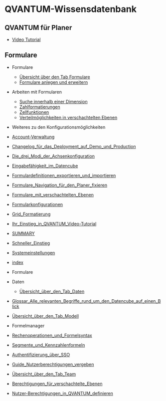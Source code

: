 # QVANTUM-Wissensdatenbank
## QVANTUM für Planer
- [Video Tutorial](./video-tutorial.md)
## Formulare
  - Formulare
    - [Übersicht über den Tab Formulare](./Übersicht_über_den_Tab_Formulare.md)
    - [Formulare anlegen und erweitern](./Formulare_anlegen_und_erweitern.md)
  - Arbeiten mit Formularen
    - [Suche innerhalb einer Dimension](./Suche_innerhalb_einer_Dimension.md)
    - [Zahlformatierungen](./Zahlformatierungen.md)
    - [Zellfunktionen](./Zellfunktionen.md)
    - [Verteilmöglichkeiten in verschachtelten Ebenen](./Verteilmöglichkeiten_in_verschachtelten_Ebenen.md)
  - Weiteres zu den Konfigurationsmöglichkeiten
  - [Account-Verwaltung](./Account-Verwaltung.md)
  - [Changelog_für_das_Deployment_auf_Demo_und_Production](./Changelog_für_das_Deployment_auf_Demo_und_Production.md)
  - [Die_drei_Modi_der_Achsenkonfiguration](./Die_drei_Modi_der_Achsenkonfiguration.md)
  - [Eingabefähigkeit_im_Datencube](./Eingabefähigkeit_im_Datencube.md)
  - [Formulardefinitionen_exportieren_und_importieren](./Formulardefinitionen_exportieren_und_importieren.md)
  - [Formulare_Navigation_für_den_Planer_fixieren](./Formulare_Navigation_für_den_Planer_fixieren.md)
  - [Formulare_mit_verschachtelten_Ebenen](./Formulare_mit_verschachtelten_Ebenen.md)
  - [Formularkonfigurationen](./Formularkonfigurationen.md)
  - [Grid_Formatierung](./Grid_Formatierung.md)
  - [Ihr_Einstieg_in_QVANTUM_Video-Tutorial](./Ihr_Einstieg_in_QVANTUM_Video-Tutorial.md)
  - [SUMMARY](./SUMMARY.md)
  - [Schneller_Einstieg](./Schneller_Einstieg.md)
  - [Systemeinstellungen](./Systemeinstellungen.md)
  - [index](./index.md)
  - Formulare
    
  - Daten
    - [Übersicht_über_den_Tab_Daten](./Daten/Übersicht_über_den_Tab_Daten.md)
  - [Glossar_Alle_relevanten_Begriffe_rund_um_den_Datencube_auf_einen_Blick](./Modell/Glossar_Alle_relevanten_Begriffe_rund_um_den_Datencube_auf_einen_Blick.md)
  - [Übersicht_über_den_Tab_Modell](./Modell/Übersicht_über_den_Tab_Modell.md)
  - Formelmanager
  - [Rechenoperationen_und_Formelsyntax](./Modell/Formelmanager/Rechenoperationen_und_Formelsyntax.md)
  - [Segmente_und_Kennzahlenformeln](./Modell/Formelmanager/Segmente_und_Kennzahlenformeln.md)
  - [Authentifizierung_über_SSO](./Team/Authentifizierung_über_SSO.md)
  - [Guide_Nutzerberechtigungen_vergeben](./Team/Guide_Nutzerberechtigungen_vergeben.md)
  - [Übersicht_über_den_Tab_Team](./Team/Übersicht_über_den_Tab_Team.md)
  - [Berechtigungen_für_verschachtelte_Ebenen](./Team/Nutzer-Berechtigungen/Berechtigungen_für_verschachtelte_Ebenen.md)
  - [Nutzer-Berechtigungen_in_QVANTUM_definieren](./Team/Nutzer-Berechtigungen/Nutzer-Berechtigungen_in_QVANTUM_definieren.md)
